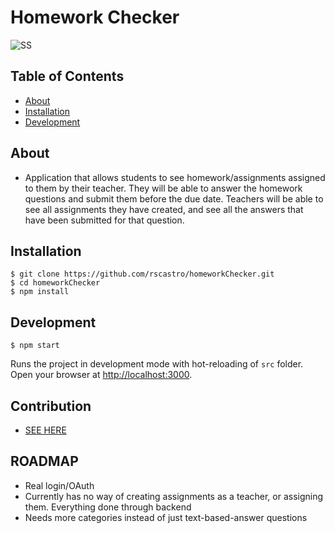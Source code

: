 Homework Checker
=========================

![SS](https://raw.githubusercontent.com/rscastro/homeworkChecker/blob/master/homeworkss.png)

## Table of Contents

- [About](#about)
- [Installation](#installation)
- [Development](#development)

## About
- Application that allows students to see homework/assignments assigned to them by their teacher. They will be able to answer the homework questions and submit them before the due date. Teachers will be able to see all assignments they have created, and see all the answers that have been submitted for that question.


## Installation
```
$ git clone https://github.com/rscastro/homeworkChecker.git
$ cd homeworkChecker
$ npm install
```

## Development
```
$ npm start
```
Runs the project in development mode with hot-reloading of `src` folder. 
Open your browser at [http://localhost:3000](http://localhost:3000).

## Contribution
- [SEE HERE](https://github.com/rscastro/homeworkChecker/blob/master/CONTRIBUTION.md)



## ROADMAP
- Real login/OAuth
- Currently has no way of creating assignments as a teacher, or assigning them. Everything done through backend
- Needs more categories instead of just text-based-answer questions
